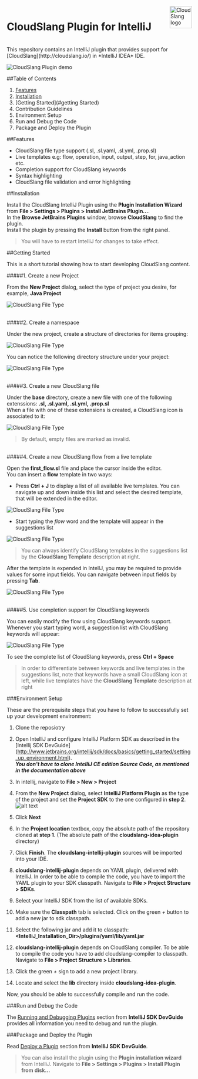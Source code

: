 <a href="http://cloudslang.io/">
    <img src="https://camo.githubusercontent.com/ece898cfb3a9cc55353e7ab5d9014cc314af0234/687474703a2f2f692e696d6775722e636f6d2f696849353630562e706e67" alt="CloudSlang logo" title="CloudSlang" align="right" height="60"/>
</a>

CloudSlang Plugin for IntelliJ  
================================
  
  <br/>
This repository contains an IntelliJ plugin that provides support for [CloudSlang](http://cloudslang.io/) in *IntelliJ IDEA* IDE.  
  
![CloudSlang Plugin demo](/screenshots/plugin-overview.png)

  
##Table of Contents

1. [Features](#features)  
2. [Installation](#installation)  
3. [Getting Started](#getting Started)
4. Contribution Guidelines
  1. Environment Setup
  2. Run and Debug the Code
  3. Package and Deploy the Plugin
  
  
##Features

* CloudSlang file type support (.sl, .sl.yaml, .sl.yml, .prop.sl)
* Live templates e.g: flow, operation, input, output, step, for, java_action etc.
* Completion support for CloudSlang keywords
* Syntax highlighting
* CloudSlang file validation and error highlighting

  
##Installation

Install the CloudSlang IntelliJ Plugin using the __Plugin Installation Wizard__ from __File > Settings > Plugins > Install JetBrains Plugin...__.  
In the __Browse JetBrains Plugins__ window, browse __CloudSlang__ to find the plugin.  
Install the plugin by pressing the __Install__ button from the right panel.

> You will have to restart IntelliJ for changes to take effect.


##Getting Started

This is a short tutorial showing how to start developing CloudSlang content.

#####1. Create a new Project 
  
From the **New Project** dialog, select the type of project you desire, for example, **Java Project**

![CloudSlang File Type](/screenshots/new-project.png)
  
<br/>
#####2. Create a namespace
  
Under the new project, create a structure of directories for items grouping:

![CloudSlang File Type](/screenshots/new-namespace.png)

You can notice the following directory structure under your project:
    
![CloudSlang File Type](/screenshots/new-namespace-structure.png)

<br/>    
#####3. Create a new CloudSlang file 

Under the **base** directory, create a new file with one of the following extenssions: **.sl, .sl.yaml, .sl.yml, .prop.sl**  
When a file with one of these extensions is created, a CloudSlang icon is associated to it:

![CloudSlang File Type](/screenshots/file-type.png)

> By default, empty files are marked as invalid. 

<br/>    
#####4. Create a new CloudSlang flow from a live template

Open the __first_flow.sl__ file and place the cursor inside the editor.  
You can insert a **flow** template in two ways:  
* Press __Ctrl + J__ to display a list of all available live templates. You can navigate up and down inside this list and select the desired template, that will be extended in the editor.  

![CloudSlang File Type](/screenshots/all-live-templates.png)

* Start typing the _flow_ word and the template will appear in the suggestions list

![CloudSlang File Type](/screenshots/live-template-example.png)

> You can always identify CloudSlang templates in the suggestions list by the **CloudSlang Template** description at right.

After the template is expended in IntellJ, you may be required to provide values for some input fields. You can navigate between input fields by pressing __Tab__. 

![CloudSlang File Type](/screenshots/template-input-fields.png)

<br />
#####5. Use completion support for CloudSlang keywords

You can easily modify the flow using CloudSlang keywords support. Whenever you start typing word, a suggestion list with CloudSlang keywords will appear:

![CloudSlang File Type](/screenshots/completion-example.png)

To see the complete list of CloudSlang keywords, press **Ctrl + Space**

> In order to differentiate between keywords and live templates in the suggestions list, note that keywords have a small CloudSlang icon at left, while live templates have the **CloudSlang Template** description at right 


###Environment Setup

These are the prerequisite steps that you have to follow to successfully set up your development environment:  
  
1. Clone the reposiotry  
  
2. Open IntelliJ and configure IntelliJ Platform SDK as described in the [Intellij SDK DevGuide] (http://www.jetbrains.org/intellij/sdk/docs/basics/getting_started/setting_up_environment.html).  
*__You don't have to clone IntelliJ CE edition Source Code, as mentioned in the documentation above__*  
  
3. In intellij, navigate to __File > New > Project__  
  
4. From the __New Project__ dialog, select __IntelliJ Platform Plugin__ as the type of the project and set the __Project SDK__ to the one configured in __step 2__.  
![alt text](http://www.jetbrains.org/intellij/sdk/docs/basics/getting_started/img/new_project_wizard.png, "Create New Project Wizard")
  
5. Click __Next__  
  
6. In the __Project location__ textbox, copy the absolute path of the repository cloned at __step 1__. (The absolute path of the __cloudslang-idea-plugin__ directory)  
  
7. Click __Finish__. The __cloudslang-intellij-plugin__ sources will be imported into your IDE.  
  
8. __cloudslang-intellij-plugin__ depends on YAML plugin, delivered with IntelliJ. In order to be able to compile the code, you have to import the YAML plugin to your SDK classpath. Navigate to __File > Project Structure > SDKs__.  
  
9. Select your IntelliJ SDK from the list of available SDKs.  
  
10. Make sure the __Classpath__ tab is selected. Click on the green *+* button to add a new jar to sdk classpath.  
  
12. Select the following jar and add it to classpath: __<IntelliJ_Installation_Dir>/plugins/yaml/lib/yaml.jar__  
  
13. __cloudslang-intellij-plugin__ depends on CloudSlang compiler. To be able to compile the code you have to add cloudslang-compiler to classpath. Navigate to __File > Project Structure > Libraries__.  
  
14. Click the green *+* sign to add a new project library.  
  
15. Locate and select the __lib__ directory inside __cloudslang-idea-plugin__.  
  
Now, you should be able to successfully compile and run the code.
<br />


###Run and Debug the Code

The [Running and Debugging Plugins](http://www.jetbrains.org/intellij/sdk/docs/basics/getting_started/running_and_debugging_a_plugin.html) section from __IntelliJ SDK DevGuide__ provides all information you need to debug and run the plugin.
<br />


###Package and Deploy the Plugin

Read [Deploy a  Plugin](http://www.jetbrains.org/intellij/sdk/docs/basics/getting_started/deploying_plugin.html) section from __IntelliJ SDK DevGuide__.  
> You can also install the plugin using the __Plugin installation wizard__ from IntelliJ. Navigate to __File > Settings > Plugins > Install Plugin from disk...__


